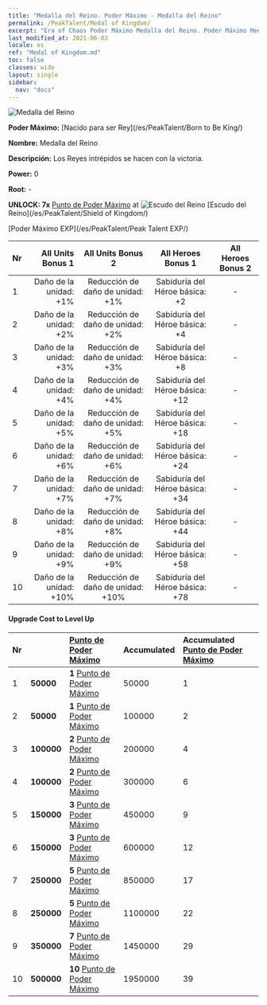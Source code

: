```yaml
---
title: "Medalla del Reino. Poder Máximo - Medalla del Reino"
permalink: /PeakTalent/Medal of Kingdom/
excerpt: "Era of Chaos Poder Máximo Medalla del Reino. Poder Máximo Medalla del Reino. Medalla del Reino"
last_modified_at: 2021-06-03
locale: es
ref: "Medal of Kingdom.md"
toc: false
classes: wide
layout: single
sidebar:
  nav: "docs"
---
```


  ![Medalla del Reino](/images/pt/talent_4403.png)

  **Poder Máximo:** [Nacido para ser Rey](/es/PeakTalent/Born to Be King/)

  **Nombre:** Medalla del Reino

  **Descripción:** Los Reyes intrépidos se hacen con la victoria.

  **Power:** 0

  **Root:** -

  **UNLOCK: 7x** [Punto de Poder Máximo](/ItemsES/con_934/) at ![Escudo del Reino](/images/pt/talent_4402.png) [Escudo del Reino](/es/PeakTalent/Shield of Kingdom/)

  [Poder Máximo EXP](/es/PeakTalent/Peak Talent EXP/)

  | Nr | All Units Bonus 1 | All Units Bonus 2 | All Heroes Bonus 1 | All Heroes Bonus 2 |
  |:---|--------------:|:-------------:|:-------------:|:-------------:|
  | 1 | Daño de la unidad: +1% | Reducción de daño de unidad: +1% | Sabiduría del Héroe básica: +2 | - |
  | 2 | Daño de la unidad: +2% | Reducción de daño de unidad: +2% | Sabiduría del Héroe básica: +4 | - |
  | 3 | Daño de la unidad: +3% | Reducción de daño de unidad: +3% | Sabiduría del Héroe básica: +8 | - |
  | 4 | Daño de la unidad: +4% | Reducción de daño de unidad: +4% | Sabiduría del Héroe básica: +12 | - |
  | 5 | Daño de la unidad: +5% | Reducción de daño de unidad: +5% | Sabiduría del Héroe básica: +18 | - |
  | 6 | Daño de la unidad: +6% | Reducción de daño de unidad: +6% | Sabiduría del Héroe básica: +24 | - |
  | 7 | Daño de la unidad: +7% | Reducción de daño de unidad: +7% | Sabiduría del Héroe básica: +34 | - |
  | 8 | Daño de la unidad: +8% | Reducción de daño de unidad: +8% | Sabiduría del Héroe básica: +44 | - |
  | 9 | Daño de la unidad: +9% | Reducción de daño de unidad: +9% | Sabiduría del Héroe básica: +58 | - |
  | 10 | Daño de la unidad: +10% | Reducción de daño de unidad: +10% | Sabiduría del Héroe básica: +78 | - |


#### Upgrade Cost to Level Up

  | Nr | <i class="fas fa-coins"/> | [Punto de Poder Máximo](/ItemsES/con_934/) | Accumulated <i class="fas fa-coins"/> | Accumulated [Punto de Poder Máximo](/ItemsES/con_934/) |
  |:---|:--------------|:-------------|:-------------|:-------------|
  | 1 | **50000** | **1** [Punto de Poder Máximo](/ItemsES/con_934/) | 50000 | 1 |
  | 2 | **50000** | **1** [Punto de Poder Máximo](/ItemsES/con_934/) | 100000 | 2 |
  | 3 | **100000** | **2** [Punto de Poder Máximo](/ItemsES/con_934/) | 200000 | 4 |
  | 4 | **100000** | **2** [Punto de Poder Máximo](/ItemsES/con_934/) | 300000 | 6 |
  | 5 | **150000** | **3** [Punto de Poder Máximo](/ItemsES/con_934/) | 450000 | 9 |
  | 6 | **150000** | **3** [Punto de Poder Máximo](/ItemsES/con_934/) | 600000 | 12 |
  | 7 | **250000** | **5** [Punto de Poder Máximo](/ItemsES/con_934/) | 850000 | 17 |
  | 8 | **250000** | **5** [Punto de Poder Máximo](/ItemsES/con_934/) | 1100000 | 22 |
  | 9 | **350000** | **7** [Punto de Poder Máximo](/ItemsES/con_934/) | 1450000 | 29 |
  | 10 | **500000** | **10** [Punto de Poder Máximo](/ItemsES/con_934/) | 1950000 | 39 |
